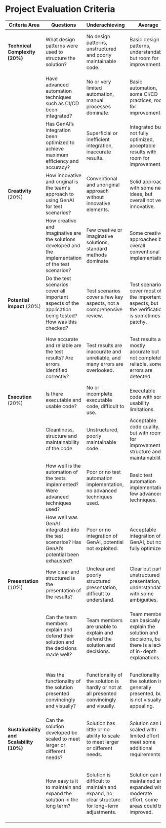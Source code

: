 # Project Evaluation Criteria

| **Criteria Area**                        | **Questions** | **Underachieving** | **Average** | **Proficient** | **Exceptional** |
|------------------------------------------|---------------|--------------------|-------------|----------------|-----------------|
| **Technical Complexity (20%)**           | What design patterns were used to structure the solution? | No design patterns, unstructured and poorly maintainable code. | Basic design patterns, understandable but room for improvement. | Effective use of proven design patterns, well-structured and modular solution. | Using advanced design patterns, highly modular and maintainable solution. |
|                                          | Have advanced automation techniques such as CI/CD been integrated? | No or very limited automation, manual processes dominate. | Basic automation, some CI/CD practices, room for improvement. | Well integrated advanced automation, effective use of CI/CD. | Highly advanced automation, optimized CI/CD practices. |
|                                          | Has GenAI’s integration been optimized to achieve maximum efficiency and accuracy? | Superficial or inefficient integration, inaccurate results. | Integrated but not fully optimized, acceptable results with room for improvement. | Well integrated and optimized GenAI, accurate and efficient results. | Seamless and highly optimized integration, extremely precise and efficient results. |
| **Creativity** (20%)                     | How innovative and original is the team's approach to using GenAI for test scenarios? | Conventional and unoriginal approach without innovative elements. | Solid approach with some new ideas, but overall not very innovative. | Innovative approach with clearly visible original ideas. | Highly innovative and original approach that uses GenAI in novel ways. |
|                                          | How creative and imaginative are the solutions developed and the implementation of the test scenarios? | Few creative or imaginative solutions, standard methods dominate. | Some creative approaches but overall conventional implementation. | Creative and imaginative solutions that go beyond standard methods. | Exceptionally creative and imaginative solutions that implement GenAI in innovative ways. |
| **Potential Impact** (20%)               | Do the test scenarios cover all important aspects of the application being tested? How was this checked? | Test scenarios cover a few key aspects, not a comprehensive review. | Test scenarios cover most of the important aspects, but the verification is sometimes patchy. | Test scenarios cover all important aspects, thorough and systematic verification. | Test scenarios comprehensively cover all important aspects, careful and complete verification. |
|                                          | How accurate and reliable are the test results? Are errors identified correctly? | Test results are inaccurate and unreliable, and many errors are overlooked. | Test results are mostly accurate but not completely reliable, some errors are detected. | Test results are accurate and reliable, errors are correctly identified. | Test results are extremely precise and highly reliable, errors are identified systematically and correctly. |
| **Execution** (20%)                      | Is there executable and usable code? | No or incomplete executable code, difficult to use. | Executable code with some usability limitations. | Fully executable and easy to use code. | Highly usable and smoothly executable code. |
|                                          | Cleanliness, structure and maintainability of the code | Unstructured, poorly maintainable code. | Acceptable code quality, but with room for improvement in structure and maintainability. | Well-structured, clean and maintainable code. | Excellently structured, very clean and extremely maintainable code. |
|                                          | How well is the automation of the tests implemented? Were advanced techniques used? | Poor or no test automation implementation, no advanced techniques used. | Basic test automation implementation, few advanced techniques. | Well implemented test automation, use of advanced techniques. | Highly effective test automation with extensive use of advanced techniques. |
|                                          | How well was GenAI integrated into the test scenarios? Has GenAI’s potential been exhausted? | Poor or no integration of GenAI, potential not exploited. | Acceptable integration of GenAI, but not fully optimized. | Well-integrated GenAI with optimized potential. | Seamless and highly optimized integration of GenAI, potential fully exploited. |
| **Presentation** (10%)                   | How clear and structured is the presentation of the results? | Unclear and poorly structured presentation, difficult to understand. | Clear but partly unstructured presentation, understandable with some ambiguities. | Well-structured and largely clear presentation, easy to understand. | Excellently structured and very clear presentation, extremely understandable. |
|                                          | Can the team members explain and defend their solution and the decisions made well? | Team members are unable to explain and defend the solution and decisions. | Team members can basically explain the solution and decisions, but there is a lack of in-depth explanations. | Team members explain and defend the solution and decisions well. | Team members explain and defend the solution and decisions excellently, with deep understanding and convincing arguments. |
|                                          | Was the functionality of the solution presented convincingly and visually? | Functionality of the solution is hardly or not at all presented convincingly and visually. | Functionality of the solution is generally presented, but is not visually appealing. | Functionality of the solution is presented well and visually appealing. | The functionality of the solution is presented extremely convincingly and visually impressively. |
| **Sustainability and Scalability (10%)** | Can the solution developed be scaled to meet larger or different needs? | Solution has little or no ability to scale to meet larger or different needs. | Solution can be scaled with limited effort to meet some additional requirements. | The solution is highly scalable and can be adapted relatively easily to larger or different needs. | Solution is highly scalable and can be easily adapted to a variety of larger or different requirements. |
|                                          | How easy is it to maintain and expand the solution in the long term? | Solution is difficult to maintain and expand, no clear structure for long-term adjustments. | Solution can be maintained and expanded with moderate effort, some areas could be improved. | Solution is easy to maintain and expandable, clear structure and documentation for long-term adjustments. | Solution is highly maintainable and easy to extend, excellent structure and documentation for long-term customizations. |
